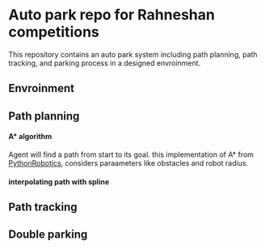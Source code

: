 # Auto park repo for Rahneshan competitions

This repository contains an auto park system including path planning, path tracking, and parking process in a designed envroinment.

## Envroinment

## Path planning

#### A* algorithm
Agent will find a path from start to its goal. this implementation of A* from [PythonRobotics](https://pythonrobotics.readthedocs.io/en/latest/modules/path_planning.html), considers paraameters like obstacles and robot radius.

#### interpolating path with spline

## Path tracking

## Double parking
